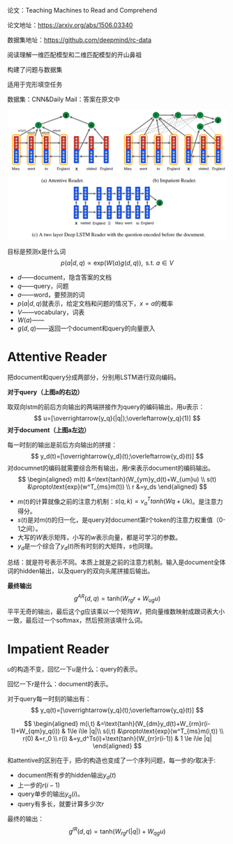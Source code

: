 论文：Teaching Machines to Read and Comprehend

论文地址：https://arxiv.org/abs/1506.03340 

数据集地址：https://github.com/deepmind/rc-data

阅读理解一维匹配模型和二维匹配模型的开山鼻祖

构建了问题与数据集

适用于完形填空任务

数据集：CNN&Daily Mail：答案在原文中

![image-20210102032109482](img/image-20210102032109482.png)

目标是预测x是什么词
$$
p(a|d,q) \propto \text{exp}(W(a)g(d,q)),\text{  s.t.   }a\in V
$$

- $d$——document，隐含答案的文档
- $q$——query，问题
- $a$——word，要预测的词
- $p(a|d,q)$就表示，给定文档和问题的情况下，$x=a$的概率
- $V$——vocabulary，词表
- $W(a)$——
- $g(d,q)$——返回一个document和query的向量嵌入

# Attentive Reader

把document和query分成两部分，分别用LSTM进行双向编码。

**对于query（上图a的右边）**

取双向lstm的前后方向输出的两端拼接作为query的编码输出，用$u$表示：
$$
u=[\overrightarrow{y_q}(|q|);\overleftarrow{y_q}(1)]
$$
**对于document（上图a左边）**

每一时刻的输出是前后方向输出的拼接：
$$
y_d(t)=[\overrightarrow{y_d}(t);\overleftarrow{y_d}(t)]
$$
对documnet的编码就需要综合所有输出，用$r$来表示document的编码输出。
$$
\begin{aligned}
m(t) &=\text{tanh}(W_{ym}y_d(t)+W_{um}u) \\
s(t) &\propto\text{exp}(w^T_{ms}m(t)) \\
r &=y_ds
\end{aligned}
$$
- $m(t)$的计算就像之前的注意力机制：$s(q,k)=v^T_atanh(Wq+Uk)$。是注意力得分。
- $s(t)$是对$m(t)$的归一化，是query对document第$t$个token的注意力权重值（0-1之间）。
- 大写的$W$表示矩阵，小写的$w$表示向量，都是可学习的参数。
- $y_d$是一个综合了$y_d(t)$所有时刻的大矩阵，$s$也同理。

总结：就是符号表示不同。本质上就是之前的注意力机制。输入是document全体词的hidden输出，以及query的双向头尾拼接后输出。

**最终输出**
$$
g^{AR}(d,q)=\text{tanh}(W_{rg}r+W_{ug}u)
$$
平平无奇的输出，最后这个$g$应该乘以一个矩阵$W$，把向量维数映射成跟词表大小一致，最后过一个softmax，然后预测该填什么词。

# Impatient Reader

$u$的构造不变，回忆一下$u$是什么：query的表示。

回忆一下$r$是什么：document的表示。

对于query每一时刻的输出有：
$$
y_q(t)=[\overrightarrow{y_q}(t);\overleftarrow{y_q}(t)]
$$

$$
\begin{aligned}
m(i,t) &=\text{tanh}(W_{dm}y_d(t)+W_{rm}r(i-1)+W_{qm}y_q(i)) & 1\le i\le |q|\\
s(i,t) &\propto\text{exp}(w^T_{ms}m(i,t)) \\
r(0) &=r_0 \\
r(i) &=y_d^Ts(i)+\text{tanh}(W_{rr}r(i-1)) & 1 \le i\le |q|
\end{aligned}
$$

和attentive的区别在于，把$r$的构造也变成了一个序列问题，每一步的$r$取决于:

- document所有步的hidden输出$y_d(t)$
- 上一步的$r(i-1)$
- query单步的输出$y_q(i)$。
- query有多长，就要计算多少次$r$

最终的输出：
$$
g^{IR}(d,q)=\text{tanh}(W_{rg}r(|q|)+W_{qg}u)
$$

